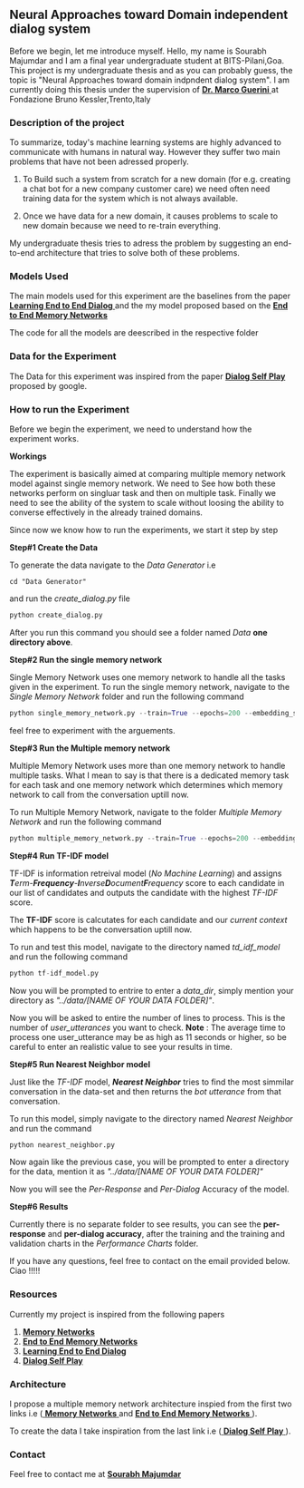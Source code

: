 ## Neural Approaches toward Domain independent dialog system

Before we begin, let me introduce myself. 
Hello, my name is Sourabh Majumdar and I am a final year undergraduate student at BITS-Pilani,Goa.
This project is my undergraduate thesis and as you can probably guess, the topic is "Neural Approaches toward domain indpndent dialog system".
I am currently doing this thesis under the supervision of [ **Dr. Marco Guerini** ](<mailto:guerini@fbk.eu>) at Fondazione Bruno Kessler,Trento,Italy

### Description of the project

To summarize, today's machine learning systems are highly advanced to communicate with humans in natural way. However they suffer two main problems that have not been adressed properly.

1. To Build such a system from scratch for a new domain (for e.g. creating a chat bot for a new company customer care) we need often need training data for the system which is not always available.

2. Once we have data for a new domain, it causes problems to scale to new domain because we need to re-train everything.

My undergraduate thesis tries to adress the problem by suggesting an end-to-end architecture that tries to solve both of these problems.


### Models Used 

The main models used for this experiment are the baselines from the paper [ **Learning End to End Dialog** ](<https://arxiv.org/abs/1605.07683>) and the my model proposed based on the [ **End to End Memory Networks** ](<https://arxiv.org/abs/1503.08895>)

The code for all the models are deescribed in the respective folder

### Data for the Experiment

The Data for this experiment was inspired from the paper [ **Dialog Self Play** ](<https://arxiv.org/abs/1801.04871>) proposed by google.

### How to run the Experiment

Before we begin the experiment, we need to understand how the experiment works.

**Workings**

The experiment is basically aimed at comparing multiple memory network model against single memory network.
We need to See how both these networks perform on singluar task and then on multiple task.
Finally we need to see the ability of the system to scale without loosing the ability to converse effectively in the already trained domains.

Since now we know how to run the experiments, we start it step by step

**Step#1 Create the Data**

To generate the data navigate to the *Data Generator* i.e

```
cd "Data Generator"
```
and run the *create_dialog.py* file

```python
python create_dialog.py
```

After you run this command you should see a folder named *Data* **one directory above**.

**Step#2 Run the single memory network**

Single Memory Network uses one memory network to handle all the tasks given in the experiment. 
To run the single memory network, navigate to the *Single Memory Network* folder and run the following command

```python
python single_memory_network.py --train=True --epochs=200 --embedding_size=20
```
feel free to experiment with the arguements.

**Step#3 Run the Multiple memory network**

Multiple Memory Network uses more than one memory network to handle multiple tasks.
What I mean to say is that there is a dedicated memory task for each task and one memory network which determines which memory network to call from the conversation uptill now.

To run Multiple Memory Network, navigate to the folder *Multiple Memory Network* and run the following command
```python
python multiple_memory_network.py --train=True --epochs=200 --embedding_size=20
```

**Step#4 Run TF-IDF model**

TF-IDF is information retreival model (*No Machine Learning*) and assigns _**T**erm-**Frequency**-**I**nverse**D**ocument**F**requency_ score to each candidate in our list of candidates and outputs the candidate with the highest *TF-IDF* score.

The **TF-IDF** score is calcutates for each candidate and our *current context* which happens to be the conversation uptill now.

To run and test this model, navigate to the directory named *td_idf_model* and run the following command
```python
python tf-idf_model.py
```

Now you will be prompted to entrire to enter a *data_dir*, simply mention your directory as *"../data/[NAME OF YOUR DATA FOLDER]"*.

Now you will be asked to entire the number of lines to process. This is the number of *user_utterances* you want to check.
**Note** : The average time to process one user_utterance may be as high as 11 seconds or higher, so be careful to enter an realistic value to see your results in time.


**Step#5 Run Nearest Neighbor model**

Just like the *TF-IDF* model, ***Nearest Neighbor*** tries to find the most simmilar conversation in the data-set and then returns the *bot utterance* from that conversation.

To run this model, simply navigate to the directory named *Nearest Neighbor* and run the command
```python
python nearest_neighbor.py
```
Now again like the previous case, you will be prompted to enter a directory for the data, mention it as *"../data/[NAME OF YOUR DATA FOLDER]"*

Now you will see the *Per-Response* and *Per-Dialog* Accuracy of the model.

**Step#6 Results**

Currently there is no separate folder to see results, you can see the **per-response** and **per-dialog accuracy**, after the training and the training and validation charts in the *Performance Charts* folder. 


If you have any questions, feel free to contact on the email provided below.
Ciao !!!!!

### Resources

Currently my project is inspired from the following papers

1. [ **Memory Networks** ](<https://arxiv.org/abs/1410.3916>)
2. [ **End to End Memory Networks** ](<https://arxiv.org/abs/1503.08895>)
3. [ **Learning End to End Dialog** ](<https://arxiv.org/abs/1605.07683>)
4. [ **Dialog Self Play** ](<https://arxiv.org/abs/1801.04871>)

### Architecture

I propose a multiple memory network architecture inspied from the first two links i.e ([ **Memory Networks** ](<https://arxiv.org/abs/1410.3916>) and [ **End to End Memory Networks** ](<https://arxiv.org/abs/1503.08895>)).

To create the data I take inspiration from the last link i.e ([ **Dialog Self Play** ](<https://arxiv.org/abs/1801.04871>)).



### Contact

Feel free to contact me at [ **Sourabh Majumdar** ](<mailto:msourabh970320@gmail.com>)
